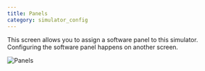 ```yaml
---
title: Panels
category: simulator_config
---
```

This screen allows you to assign a software panel to this simulator. Configuring the software panel happens on another screen.



![Panels](/img/simulator_config_panels.jpg)
